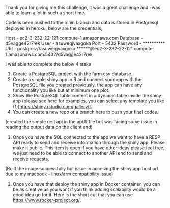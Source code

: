 

Thank you for giving me this challenge, it was a great challenge and i was able to learn a lot in such a short time.

Code is been pushed to the main branch and data is stored in Postgresql deployed in heroku, below are the credentials,

Host - ec2-3-232-22-121.compute-1.amazonaws.com
Database - d5vagge42r7rek
User - asuweqjvaxgoka
Port - 5432
Password - **********
URI - postgres://asuweqjvaxgoka:******@ec2-3-232-22-121.compute-1.amazonaws.com:5432/d5vagge42r7rek


I was able to complete the below 4 tasks
1. Create a PostgreSQL project with the farm.csv database.
2. Create a simple shiny app in R and connect your app with the PostgreSQL file you created previously, the app can have any functionality you like but at minimum one plot.
3. Show the PostgreSQL table content in a dynamic table inside the shiny app (please see here for examples, you can select any template you like (1)[https://shiny.rstudio.com/gallery/]. 
4. You can create a new repo or a branch here to push your final codes.


(created the simple rest api in the api.R file but was facing some issue in reading the output data on the client end)
1. Once you have the SQL connected to the app we want to have a RESP API ready to send and receive information through the shiny app. Please make it public. This item is open if you have other ideas please feel free, we just need to be able to connect to another API end to send and receive requests.

(Built the image successfully but issue in accesing the shiny app host url due to my macbook - linux/arm compatibility issue)
1. Once you have that deploy the shiny app in Docker container, you can be as creative as you want if you think adding scalability would be a good idea go for it. Here is the short cut that you can use https://www.rocker-project.org/.
